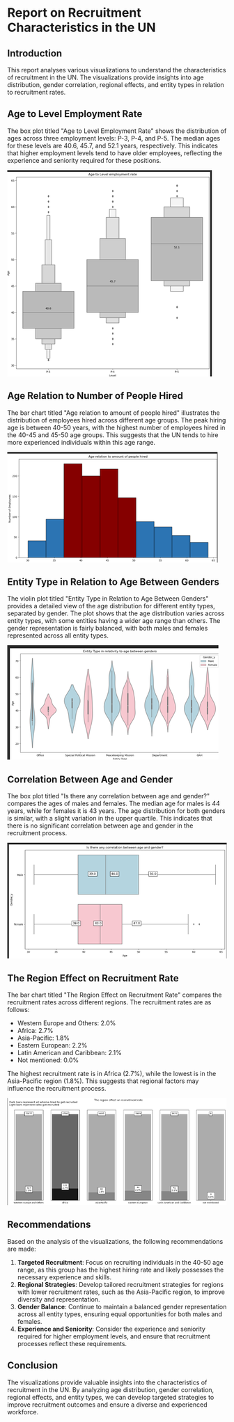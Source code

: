 # Report on Recruitment Characteristics in the UN

## Introduction

This report analyses various visualizations to understand the characteristics of recruitment in the UN. The visualizations provide insights into age distribution, gender correlation, regional effects, and entity types in relation to recruitment rates.

## Age to Level Employment Rate

The box plot titled "Age to Level Employment Rate" shows the distribution of ages across three employment levels: P-3, P-4, and P-5. The median ages for these levels are 40.6, 45.7, and 52.1 years, respectively. This indicates that higher employment levels tend to have older employees, reflecting the experience and seniority required for these positions.

![Age to Level Employment Rate](age_to_level_employment_rate.png.png)

## Age Relation to Number of People Hired

The bar chart titled "Age relation to amount of people hired" illustrates the distribution of employees hired across different age groups. The peak hiring age is between 40-50 years, with the highest number of employees hired in the 40-45 and 45-50 age groups. This suggests that the UN tends to hire more experienced individuals within this age range.

![Age relation to amount of people hired](age_relation_to_number_of_people_hired.png.png)

## Entity Type in Relation to Age Between Genders

The violin plot titled "Entity Type in Relation to Age Between Genders" provides a detailed view of the age distribution for different entity types, separated by gender. The plot shows that the age distribution varies across entity types, with some entities having a wider age range than others. The gender representation is fairly balanced, with both males and females represented across all entity types.

![Entity Type in Relation to Age Between Genders](correlation_between_age_and_gender.png)

## Correlation Between Age and Gender

The box plot titled "Is there any correlation between age and gender?" compares the ages of males and females. The median age for males is 44 years, while for females it is 43 years. The age distribution for both genders is similar, with a slight variation in the upper quartile. This indicates that there is no significant correlation between age and gender in the recruitment process.

![Correlation between Age and Gender](entity_type_in_relation_to_age_between_genders.png)

## The Region Effect on Recruitment Rate

The bar chart titled "The Region Effect on Recruitment Rate" compares the recruitment rates across different regions. The recruitment rates are as follows:

- Western Europe and Others: 2.0%
- Africa: 2.7%
- Asia-Pacific: 1.8%
- Eastern European: 2.2%
- Latin American and Caribbean: 2.1%
- Not mentioned: 0.0%

The highest recruitment rate is in Africa (2.7%), while the lowest is in the Asia-Pacific region (1.8%). This suggests that regional factors may influence the recruitment process.

![Region Effect on Recruitment Rate](region_effect_on_recruitment_rate.png)

## Recommendations

Based on the analysis of the visualizations, the following recommendations are made:

1. **Targeted Recruitment**: Focus on recruiting individuals in the 40-50 age range, as this group has the highest hiring rate and likely possesses the necessary experience and skills.
2. **Regional Strategies**: Develop tailored recruitment strategies for regions with lower recruitment rates, such as the Asia-Pacific region, to improve diversity and representation.
3. **Gender Balance**: Continue to maintain a balanced gender representation across all entity types, ensuring equal opportunities for both males and females.
4. **Experience and Seniority**: Consider the experience and seniority required for higher employment levels, and ensure that recruitment processes reflect these requirements.

## Conclusion

The visualizations provide valuable insights into the characteristics of recruitment in the UN. By analyzing age distribution, gender correlation, regional effects, and entity types, we can develop targeted strategies to improve recruitment outcomes and ensure a diverse and experienced workforce.
